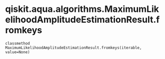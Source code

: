 # qiskit.aqua.algorithms.MaximumLikelihoodAmplitudeEstimationResult.fromkeys

`classmethod MaximumLikelihoodAmplitudeEstimationResult.fromkeys(iterable, value=None)`
